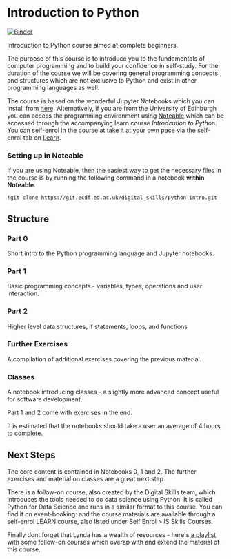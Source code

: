 # Introduction to Python
[![Binder](https://mybinder.org/badge_logo.svg)](https://mybinder.org/v2/gh/jamesaslack/digiskillstest/HEAD)

Introduction to Python course aimed at complete beginners.

The purpose of this course is to introduce you to the fundamentals of computer programming and to build your confidence in self-study. For the duration of the course we will be covering general programming concepts and structures which are not exclusive to Python and exist in other programming languages as well.

The course is based on the wonderful Jupyter Notebooks which you can install from [here](http://jupyter.org/install). Alternatively, if you are from the University of Edinburgh you can access the programming environment using [Noteable](https://noteable.edina.ac.uk/) which can be accessed through the accompanying learn course *Introdcution to Python*. You can self-enrol in the course at take it at your own pace via the self-enrol tab on [Learn](https://learn.ed.ac.uk).

### Setting up in Noteable
If you are using Noteable, then the easiest way to get the necessary files in the course is by running the following command in a notebook **within Noteable**.
```
!git clone https://git.ecdf.ed.ac.uk/digital_skills/python-intro.git
```

## Structure

### Part 0
Short intro to the Python programming language and Jupyter notebooks.

### Part 1
Basic programming concepts - variables, types, operations and user interaction.

### Part 2
Higher level data structures, if statements, loops, and functions

### Further Exercises
A compilation of additional exercises covering the previous material.

### Classes
A notebook introducing classes - a slightly more advanced concept useful for software development.

Part 1 and 2 come with exercises in the end.

It is estimated that the notebooks should take a user an average of 4 hours to complete.

## Next Steps
The core content is contained in Notebooks 0, 1 and 2. The further exercises and material on classes are a great next step.

There is a follow-on course, also created by the Digital Skills team, which introduces the tools needed to do data science using Python. It is called Python for Data Science and runs in a similar format to this course. You can find it on event-booking: and the course materials are available through a self-enrol LEARN course, also listed under Self Enrol > IS Skills Courses.

Finally dont forget that Lynda has a wealth of resources - here's [a playlist](https://www.lynda.com/SharedPlaylist/562f8107f9e34f5480689c57e657e637) with some follow-on courses which overap with and extend the material of this course.

